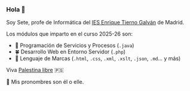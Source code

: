 ### Hola 👋
Soy Sete, profe de Informática del [IES Enrique Tierno Galván](https://github.com/tiernogalvan) de Madrid.

Los módulos que imparto en el curso 2025-26 son:
- 🌴 Programación de Servicios y Procesos (`.java`)
- 🍀 Desarrollo Web en Entorno Servidor (`.php`)
- 🌵 Lenguaje de Marcas (`.html`, `.css`, `.xml`, `.xslt`, `.json`, `.md`... y más)

Viva [Palestina libre](https://bdsmovement.net/)  🇵🇸

💬 Mis pronombres son él o elle.